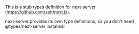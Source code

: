 This is a stub types definition for next-server (https://github.com/zeit/next.js).

next-server provides its own type definitions, so you don't need @types/next-server installed!